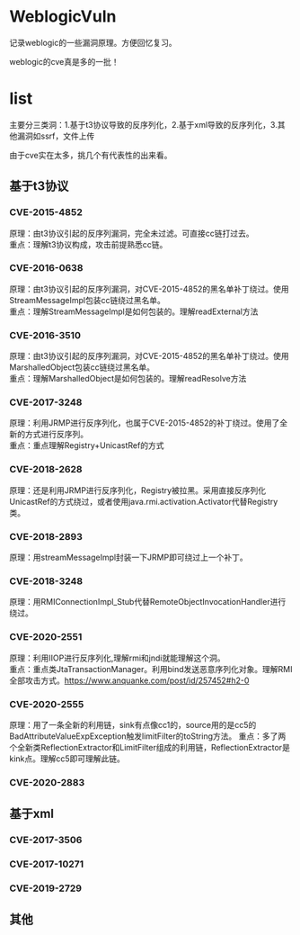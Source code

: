 # WeblogicVuln
记录weblogic的一些漏洞原理。方便回忆复习。     

weblogic的cve真是多的一批！   
 


# list

主要分三类洞：1.基于t3协议导致的反序列化，2.基于xml导致的反序列化，3.其他漏洞如ssrf，文件上传   

由于cve实在太多，挑几个有代表性的出来看。

## 基于t3协议

### CVE-2015-4852
原理：由t3协议引起的反序列漏洞，完全未过滤。可直接cc链打过去。   
重点：理解t3协议构成，攻击前提熟悉cc链。    


### CVE-2016-0638
原理：由t3协议引起的反序列漏洞，对CVE-2015-4852的黑名单补丁绕过。使用StreamMessageImpl包装cc链绕过黑名单。    
重点：理解StreamMessageImpl是如何包装的。理解readExternal方法   

### CVE-2016-3510
原理：由t3协议引起的反序列漏洞，对CVE-2015-4852的黑名单补丁绕过。使用MarshalledObject包装cc链绕过黑名单。    
重点：理解MarshalledObject是如何包装的。理解readResolve方法   


### CVE-2017-3248
原理：利用JRMP进行反序列化，也属于CVE-2015-4852的补丁绕过。使用了全新的方式进行反序列。    
重点：重点理解Registry+UnicastRef的方式

### CVE-2018-2628
原理：还是利用JRMP进行反序列化，Registry被拉黑。采用直接反序列化UnicastRef的方式绕过，或者使用java.rmi.activation.Activator代替Registry类。

### CVE-2018-2893
原理：用streamMessageImpl封装一下JRMP即可绕过上一个补丁。


### CVE-2018-3248
原理：用RMIConnectionImpl_Stub代替RemoteObjectInvocationHandler进行绕过。


### CVE-2020-2551
原理：利用IIOP进行反序列化,理解rmi和jndi就能理解这个洞。     
重点：重点类JtaTransactionManager。利用bind发送恶意序列化对象。理解RMI全部攻击方式。https://www.anquanke.com/post/id/257452#h2-0

### CVE-2020-2555
原理：用了一条全新的利用链，sink有点像cc1的，source用的是cc5的BadAttributeValueExpException触发limitFilter的toString方法。
重点：多了两个全新类ReflectionExtractor和LimitFilter组成的利用链，ReflectionExtractor是kink点。理解cc5即可理解此链。

### CVE-2020-2883



## 基于xml

### CVE-2017-3506

### CVE-2017-10271

### CVE-2019-2729

## 其他
